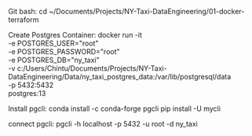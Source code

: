 Git bash: cd ~/Documents/Projects/NY-Taxi-DataEngineering/01-docker-terraform


Create Postgres Container: 
docker run -it \
  -e POSTGRES_USER="root" \
  -e POSTGRES_PASSWORD="root" \
  -e POSTGRES_DB="ny_taxi" \
  -v c:/Users/Chintu/Documents/Projects/NY-Taxi-DataEngineering/Data/ny_taxi_postgres_data:/var/lib/postgresql/data \
  -p 5432:5432 \
  postgres:13

Install pgcli:
conda install -c conda-forge pgcli
pip install -U mycli

connect pgcli:
pgcli -h localhost -p 5432 -u root -d ny_taxi
